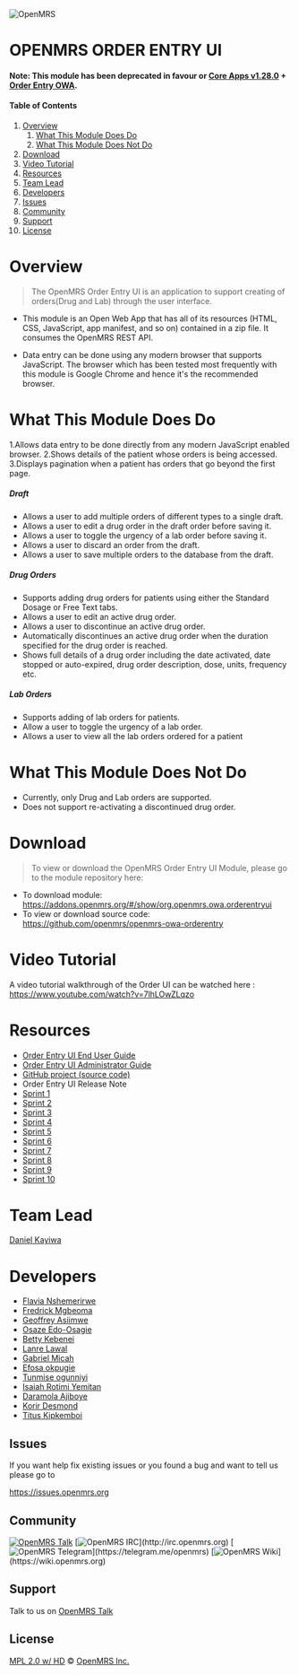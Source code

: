 <img src="https://talk.openmrs.org/uploads/default/original/2X/f/f1ec579b0398cb04c80a54c56da219b2440fe249.jpg" alt="OpenMRS"/>

# OPENMRS ORDER ENTRY UI

#### Note: This module has been deprecated in favour or [Core Apps v1.28.0](https://github.com/openmrs/openmrs-module-coreapps) + [Order Entry OWA](https://github.com/openmrs/openmrs-owa-orderentry).

#### Table of Contents

1. [Overview](#overview)
   1. [What This Module Does Do](#What-This-Module-Does-Do)
   2. [What This Module Does Not Do](#WhatThis-Module-Does-Not-Do)
2. [Download](#Download)
3. [Video Tutorial](#Video-Tutorial)
4. [Resources](#Resources)
5. [Team Lead](#Team-Lead)
6. [Developers](#Developers)
7. [Issues](#issues)
8. [Community](#community)
9. [Support](#support)
10. [License](#license)

 # Overview
 > The OpenMRS Order Entry UI is an application to support creating of orders(Drug and Lab) through the user interface.

* This module is an Open Web App that has all of its resources (HTML, CSS, JavaScript, app manifest, and so on) contained in a zip file. It consumes the OpenMRS REST API.

* Data entry can be done using any modern browser that supports JavaScript. The browser which has been tested most frequently with this module is Google Chrome and hence it's the recommended browser.

# What This Module Does Do
1.Allows data entry to be done directly from any modern JavaScript enabled browser.
2.Shows details of the patient whose orders is being accessed.
3.Displays pagination when a patient has orders that go beyond the first page.
##### Draft
* Allows a user to add multiple orders of different types to a single draft.
* Allows a user to edit a drug order in the draft order before saving it.
* Allows a user to toggle the urgency of a lab order before saving it.
* Allows a user to discard an order from the draft.
* Allows a user to save multiple orders to the database from the draft.
##### Drug Orders
* Supports adding drug orders for patients using either the Standard Dosage or Free Text tabs.
* Allows a user to edit an active drug order.
* Allows a user to discontinue an active drug order.
* Automatically discontinues an active drug order when the duration specified for the drug order is reached.
* Shows full details of a drug order including the date activated, date stopped or auto-expired, drug order description, dose, units, frequency etc.
##### Lab Orders
* Supports adding of lab orders for patients.
* Allow a user to toggle the urgency of a lab order.
* Allows a user to view all the lab orders ordered for a patient
# What This Module Does Not Do
* Currently, only Drug and Lab orders are supported.
* Does not support re-activating a discontinued drug order.
  
# Download
> To view or download the OpenMRS Order Entry UI Module, please go to the module repository here:

* To download module: https://addons.openmrs.org/#/show/org.openmrs.owa.orderentryui 
* To view or download source code:  https://github.com/openmrs/openmrs-owa-orderentry
# Video Tutorial
A video tutorial walkthrough of the Order UI can be watched here : https://www.youtube.com/watch?v=7lhLOwZLqzo

# Resources
* [Order Entry UI End User Guide](https://wiki.openmrs.org/display/projects/Order+Entry+UI+End+User+Guide)
* [Order Entry UI Administrator Guide](https://wiki.openmrs.org/display/projects/Order+Entry+UI+Administrator+Guide)
* [GitHub project (source code)](https://github.com/openmrs/openmrs-owa-orderentry)
* Order Entry UI Release Note
* [Sprint 1](https://wiki.openmrs.org/display/projects/Order+Entry+UI+Sprint+1)
* [Sprint 2](https://wiki.openmrs.org/display/projects/Order+Entry+UI+Sprint+2)
* [Sprint 3](https://wiki.openmrs.org/display/projects/Order+Entry+UI+Sprint+3)
* [Sprint 4](https://wiki.openmrs.org/display/projects/Order+Entry+UI+Sprint+4)
* [Sprint 5](https://wiki.openmrs.org/display/projects/Order+Entry+UI+Sprint+5)
* [Sprint 6](https://wiki.openmrs.org/display/projects/Order+Entry+UI+Sprint+6)
* [Sprint 7](https://wiki.openmrs.org/display/projects/Order+Entry+UI+Sprint+7)
* [Sprint 8](https://wiki.openmrs.org/display/projects/Order+Entry+UI+Sprint+8)
* [Sprint 9](https://wiki.openmrs.org/display/projects/Order+Entry+UI+Sprint+9)
* [Sprint 10](https://wiki.openmrs.org/display/projects/Order+Entry+UI+Sprint+10)

# Team Lead

[Daniel Kayiwa](https://wiki.openmrs.org/display/~dkayiwa)

# Developers
* [Flavia Nshemerirwe](https://wiki.openmrs.org/display/~flavia)
* [Fredrick Mgbeoma](https://wiki.openmrs.org/display/~fred)
* [Geoffrey Asiimwe](https://wiki.openmrs.org/display/~geofrocker)
* [Osaze Edo-Osagie](https://wiki.openmrs.org/display/~zeze)
* [Betty Kebenei](https://wiki.openmrs.org/display/~betty)
* [Lanre Lawal](https://wiki.openmrs.org/display/~larrystone)
* [Gabriel Micah](https://wiki.openmrs.org/display/~topseysuave)
* [Efosa okpugie](https://wiki.openmrs.org/display/~efosa)
* [Tunmise ogunniyi](https://wiki.openmrs.org/display/~tunmi)
* [Isaiah Rotimi Yemitan](https://wiki.openmrs.org/display/~rotimi)
* [Daramola Ajiboye](https://wiki.openmrs.org/display/~daramola98)
* [Korir Desmond](https://wiki.openmrs.org/display/~desmond)
* [Titus Kipkemboi](https://wiki.openmrs.org/display/~tittoh)

## Issues

If you want help fix existing issues or you found a bug and want to tell us please go to

https://issues.openmrs.org

## Community

[![OpenMRS Talk](https://omrs-shields.psbrandt.io/custom/openmrs/talk/F26522?logo=openmrs)](http://talk.openmrs.org)
[![OpenMRS IRC](https://img.shields.io/badge/openmrs-irc-EEA616.svg?)](http://irc.openmrs.org)
[![OpenMRS Telegram](https://img.shields.io/badge/openmrs-telegram-009384.svg?)](https://telegram.me/openmrs)
[![OpenMRS Wiki](https://img.shields.io/badge/openmrs-wiki-5B57A6.svg?)](https://wiki.openmrs.org)

## Support

Talk to us on [OpenMRS Talk](https://talk.openmrs.org/)

## License

[MPL 2.0 w/ HD](http://openmrs.org/license/) © [OpenMRS Inc.](http://www.openmrs.org/)

